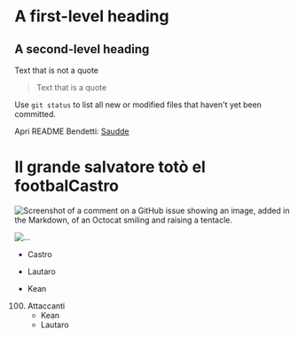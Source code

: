 # A first-level heading
## A second-level heading


Text that is not a quote

> Text that is a quote

Use `git status` to list all new or modified files that haven't yet been committed.

Apri README Bendetti: [Saudde](/Docs/README_Benedetti.MD)

# Il grande salvatore totò el footbalCastro
![Screenshot of a comment on a GitHub issue showing an image, added in the Markdown, of an Octocat smiling and raising a tentacle.](https://tmssl.akamaized.net/images/foto/galerie/santiago-castro-bologna-23-24-1717597815-138563.jpg)



![...](https://www.testo-unico-sicurezza.com/81/_media/img/large/playstoremy81.jpg)


- Castro
* Lautaro
+ Kean

100. Attaccanti
     - Kean
     - Lautaro
